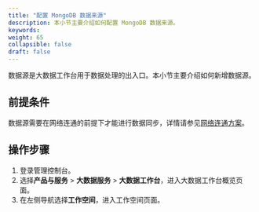 ```yaml
---
title: "配置 MongoDB 数据来源"
description: 本小节主要介绍如何配置 MongoDB 数据来源。 
keywords: 
weight: 65
collapsible: false
draft: false
---
```


数据源是大数据工作台用于数据处理的出入口。本小节主要介绍如何新增数据源。

## 前提条件

数据源需要在网络连通的前提下才能进行数据同步，详情请参见[网络连通方案](../connect/)。

## 操作步骤

1. 登录管理控制台。
2. 选择**产品与服务** > **大数据服务** > **大数据工作台**，进入大数据工作台概览页面。
3. 在左侧导航选择**工作空间**，进入工作空间页面。
